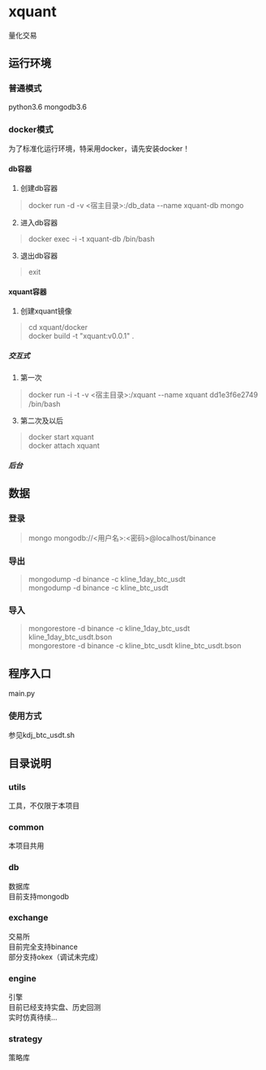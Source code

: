 # xquant
量化交易

## 运行环境
### 普通模式
python3.6
mongodb3.6
### docker模式
为了标准化运行环境，特采用docker，请先安装docker！
#### db容器
1. 创建db容器
> docker run -d -v <宿主目录>:/db_data --name xquant-db mongo
2. 进入db容器
> docker exec -i -t xquant-db /bin/bash  
3. 退出db容器
> exit

#### xquant容器
1. 创建xquant镜像
> cd xquant/docker  
  docker build -t "xquant:v0.0.1" .
##### 交互式
1. 第一次
> docker run -i -t -v <宿主目录>:/xquant --name xquant dd1e3f6e2749 /bin/bash  
3. 第二次及以后
> docker start xquant  
  docker attach xquant

##### 后台

## 数据
### 登录
> mongo mongodb://<用户名>:<密码>@localhost/binance
### 导出
> mongodump -d binance -c kline_1day_btc_usdt  
  mongodump -d binance -c kline_btc_usdt
### 导入
> mongorestore -d binance -c kline_1day_btc_usdt kline_1day_btc_usdt.bson  
  mongorestore -d binance -c kline_btc_usdt kline_btc_usdt.bson
## 程序入口
main.py
### 使用方式
参见kdj_btc_usdt.sh

## 目录说明
### utils
工具，不仅限于本项目
### common
本项目共用
### db
数据库</br>
目前支持mongodb
### exchange
交易所</br>
目前完全支持binance</br>
部分支持okex（调试未完成）
### engine
引擎</br>
目前已经支持实盘、历史回测</br>
实时仿真待续...
### strategy
策略库
